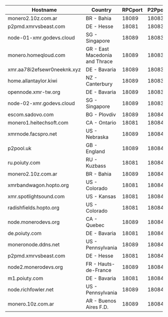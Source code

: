 Hostname | Country | RPCport | P2Pport
--- | --- | --- | ---
monero2.10z.com.ar | BR - Bahia | 18089 | 18083
p2pmd.xmrvsbeast.com | DE - Hesse | 18081 | 18083
node-01-xmr.godevs.cloud | SG - Singapore | 18089 | 18083
monero.homeqloud.com | GR - East Macedonia and Thrace | 18089 | 18083
xmr.aa78i2efsewr0neeknk.xyz | DE - Bavaria | 18089 | 18083
home.allantaylor.kiwi | NZ - Canterbury | 18089 | 18083
opennode.xmr-tw.org | DE - Bavaria | 18089 | 18083
node-02-xmr.godevs.cloud | SG - Singapore | 18089 | 18083
escom.sadovo.com | BG - Plovdiv | 18089 | 18084
monero1.heitechsoft.com | CA - Ontario | 18081 | 18084
xmrnode.facspro.net | US - Nebraska | 18089 | 18084
p2pool.uk | GB - England | 18089 | 18084
ru.poiuty.com | RU - Kuzbass | 18081 | 18084
monero2.10z.com.ar | BR - Bahia | 18089 | 18084
xmrbandwagon.hopto.org | US - Colorado | 18081 | 18084
xmr.spotlightsound.com | US - Kansas | 18081 | 18084
radishfields.hopto.org | US - Colorado | 18081 | 18084
node.monerodevs.org | CA - Quebec | 18089 | 18084
de.poiuty.com | DE - Bavaria | 18081 | 18084
moneronode.ddns.net | US - Pennsylvania | 18089 | 18084
p2pmd.xmrvsbeast.com | DE - Hesse | 18081 | 18084
node2.monerodevs.org | FR - Hauts-de-France | 18089 | 18084
m1.poiuty.com | DE - Bavaria | 18081 | 18084
node.richfowler.net | US - Pennsylvania | 18089 | 18084
monero.10z.com.ar | AR - Buenos Aires F.D. | 18089 | 18084
